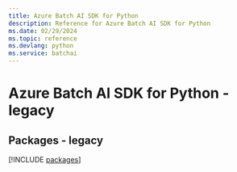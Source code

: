 ```yaml
---
title: Azure Batch AI SDK for Python
description: Reference for Azure Batch AI SDK for Python
ms.date: 02/29/2024
ms.topic: reference
ms.devlang: python
ms.service: batchai
---
```

# Azure Batch AI SDK for Python - legacy
## Packages - legacy
[!INCLUDE [packages](batch-ai-index.md)]